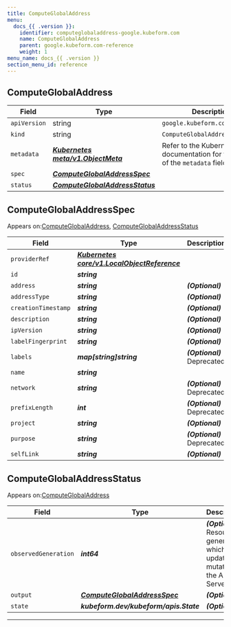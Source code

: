 ```yaml
---
title: ComputeGlobalAddress
menu:
  docs_{{ .version }}:
    identifier: computeglobaladdress-google.kubeform.com
    name: ComputeGlobalAddress
    parent: google.kubeform.com-reference
    weight: 1
menu_name: docs_{{ .version }}
section_menu_id: reference
---
```


## ComputeGlobalAddress
| Field | Type | Description |
| ------ | ----- | ----------- |
| `apiVersion` | string | `google.kubeform.com/v1alpha1` |
|    `kind` | string | `ComputeGlobalAddress` |
| `metadata` | ***[Kubernetes meta/v1.ObjectMeta](https://kubernetes.io/docs/reference/generated/kubernetes-api/v1.13/#objectmeta-v1-meta)***|Refer to the Kubernetes API documentation for the fields of the `metadata` field.|
| `spec` | ***[ComputeGlobalAddressSpec](#ComputeGlobalAddressSpec)***||
| `status` | ***[ComputeGlobalAddressStatus](#ComputeGlobalAddressStatus)***||
## ComputeGlobalAddressSpec

Appears on:[ComputeGlobalAddress](#ComputeGlobalAddress), [ComputeGlobalAddressStatus](#ComputeGlobalAddressStatus)

| Field | Type | Description |
| ------ | ----- | ----------- |
| `providerRef` | ***[Kubernetes core/v1.LocalObjectReference](https://kubernetes.io/docs/reference/generated/kubernetes-api/v1.13/#localobjectreference-v1-core)***||
| `id` | ***string***||
| `address` | ***string***| ***(Optional)*** |
| `addressType` | ***string***| ***(Optional)*** |
| `creationTimestamp` | ***string***| ***(Optional)*** |
| `description` | ***string***| ***(Optional)*** |
| `ipVersion` | ***string***| ***(Optional)*** |
| `labelFingerprint` | ***string***| ***(Optional)*** |
| `labels` | ***map[string]string***| ***(Optional)*** Deprecated|
| `name` | ***string***||
| `network` | ***string***| ***(Optional)*** Deprecated|
| `prefixLength` | ***int***| ***(Optional)*** Deprecated|
| `project` | ***string***| ***(Optional)*** |
| `purpose` | ***string***| ***(Optional)*** Deprecated|
| `selfLink` | ***string***| ***(Optional)*** |
## ComputeGlobalAddressStatus

Appears on:[ComputeGlobalAddress](#ComputeGlobalAddress)

| Field | Type | Description |
| ------ | ----- | ----------- |
| `observedGeneration` | ***int64***| ***(Optional)*** Resource generation, which is updated on mutation by the API Server.|
| `output` | ***[ComputeGlobalAddressSpec](#ComputeGlobalAddressSpec)***| ***(Optional)*** |
| `state` | ***kubeform.dev/kubeform/apis.State***| ***(Optional)*** |
---
